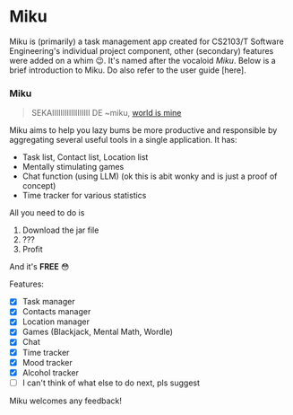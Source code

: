 # Miku

Miku is (primarily) a task management app created for CS2103/T Software Engineering's individual project component, other (secondary) features were added on a whim 😉. It's named after the vocaloid _Miku_. Below is a brief introduction to Miku. Do also refer to the user guide [here].

### Miku

> SEKAIIIIIIIIIIIIIIIIII DE ~miku, [world is mine](https://www.youtube.com/watch?v=NY__VTIUsiU)

Miku aims to help you lazy bums be more productive and responsible by aggregating several useful tools in a single application. It has:
- Task list, Contact list, Location list
- Mentally stimulating games
- Chat function (using LLM) (ok this is abit wonky and is just a proof of concept)
- Time tracker for various statistics

All you need to do is
1. Download the jar file
2. ???
3. Profit

And it's **FREE** :flushed:

Features:
- [X] Task manager
- [X] Contacts manager
- [X] Location manager
- [X] Games (Blackjack, Mental Math, Wordle)
- [X] Chat
- [x] Time tracker
- [X] Mood tracker
- [X] Alcohol tracker
- [ ] I can't think of what else to do next, pls suggest

Miku welcomes any feedback!
